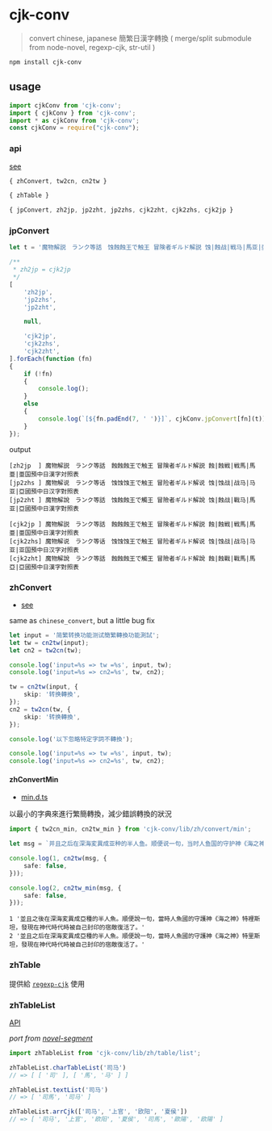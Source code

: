 # cjk-conv

> convert chinese, japanese 簡繁日漢字轉換 ( merge/split submodule from node-novel, regexp-cjk, str-util )

`npm install cjk-conv`

## usage

```ts
import cjkConv from 'cjk-conv';
import { cjkConv } from 'cjk-conv';
import * as cjkConv from 'cjk-conv';
const cjkConv = require("cjk-conv");
```

### api

[see](lib/index.d.ts)

```ts
{ zhConvert, tw2cn, cn2tw }

{ zhTable }

{ jpConvert, zh2jp, jp2zht, jp2zhs, cjk2zht, cjk2zhs, cjk2jp }
```

### jpConvert

```ts
let t = '魔物解説　ランク等話　蚀蝕蝕王で触王 冒険者ギルド解説 蚀|蝕战|戦马|馬亚|亞國預中日漢字對照表';

/**
 * zh2jp = cjk2jp
 */
[
	'zh2jp',
	'jp2zhs',
	'jp2zht',

	null,

	'cjk2jp',
	'cjk2zhs',
	'cjk2zht',
].forEach(function (fn)
{
	if (!fn)
	{
		console.log();
	}
	else
	{
		console.log(`[${fn.padEnd(7, ' ')}]`, cjkConv.jpConvert[fn](t));
	}
});
```

output
```
[zh2jp  ] 魔物解説　ランク等話　蝕蝕蝕王で触王 冒険者ギルド解説 蝕|蝕戦|戦馬|馬亜|亜国預中日漢字対照表
[jp2zhs ] 魔物解说　ランク等话　蚀蚀蚀王で触王 冒险者ギルド解说 蚀|蚀战|战马|马亚|亞國預中日汉字對照表
[jp2zht ] 魔物解說　ランク等話　蚀蝕蝕王で觸王 冒險者ギルド解說 蚀|蝕战|戰马|馬亚|亞國預中日漢字對照表

[cjk2jp ] 魔物解説　ランク等話　蝕蝕蝕王で触王 冒険者ギルド解説 蝕|蝕戦|戦馬|馬亜|亜国預中日漢字対照表
[cjk2zhs] 魔物解说　ランク等话　蚀蚀蚀王で触王 冒险者ギルド解说 蚀|蚀战|战马|马亚|亚国預中日汉字对照表
[cjk2zht] 魔物解說　ランク等話　蝕蝕蝕王で觸王 冒險者ギルド解說 蝕|蝕戰|戰馬|馬亞|亞國預中日漢字對照表
```

### zhConvert

* [see](lib/zh/convert/index.d.ts)

same as `chinese_convert`, but a little bug fix

```ts
let input = '简繁转换功能测试簡繁轉換功能測試';
let tw = cn2tw(input);
let cn2 = tw2cn(tw);

console.log('input=%s => tw =%s', input, tw);
console.log('input=%s => cn2=%s', tw, cn2);

tw = cn2tw(input, {
	skip: '转换轉換',
});
cn2 = tw2cn(tw, {
	skip: '转换轉換',
});

console.log('以下忽略特定字詞不轉換');

console.log('input=%s => tw =%s', input, tw);
console.log('input=%s => cn2=%s', tw, cn2);

```

#### zhConvertMin

* [min.d.ts](lib/zh/convert/min.d.ts)

以最小的字典來進行繁簡轉換，減少錯誤轉換的狀況

```ts
import { tw2cn_min, cn2tw_min } from 'cjk-conv/lib/zh/convert/min';

let msg = `并且之后在深海変異成亚种的半人鱼。顺便说一句，当时人鱼国的守护神《海之神》特里斯坦，发现在神代时代时被自己封印的宿敌复活了。`;

console.log(1, cn2tw(msg, {
	safe: false,
}));

console.log(2, cn2tw_min(msg, {
	safe: false,
}));
```

```
1 '並且之後在深海変異成亞種的半人魚。順便說一句，當時人魚國的守護神《海之神》特裡斯坦，發現在神代時代時被自己封印的宿敵復活了。'
2 '並且之后在深海変異成亞種的半人魚。順便說一句，當時人魚國的守護神《海之神》特里斯坦，發現在神代時代時被自己封印的宿敵復活了。'
```

### zhTable

提供給 [`regexp-cjk`](https://www.npmjs.com/package/regexp-cjk) 使用

### zhTableList

[API](lib/zh/table/list.d.ts)

*port from [novel-segment](https://github.com/bluelovers/node-segment/blob/master/lib/util/cjk.ts)*

```ts
import zhTableList from 'cjk-conv/lib/zh/table/list';
```

```ts
zhTableList.charTableList('司马')
// => [ [ '司' ], [ '馬', '马' ] ]

zhTableList.textList('司马')
// => [ '司馬', '司马' ]

zhTableList.arrCjk(['司马', '上官', '欧阳', '夏侯'])
// => [ '司马', '上官', '欧阳', '夏侯', '司馬', '歐陽', '欧陽' ]
```
